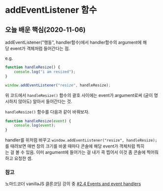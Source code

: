 # addEventListener 함수

## 오늘 배운 핵심(2020-11-06)

addEventListener("행동", handler함수)에서 handler함수의 argument에 해당 event가 객체처럼 들어간다는 점.

e.g.

```jsx
function handleResize() {
	console.log("i am resized");
}

window.addEventListener("resize", handleResize);
```

위 코드에서 `handleResize()` 함수의 괄호 사이에는 event가 argument로써 (굳이 명시하지 않아도) 알아서 들어간다는 것.

`handleResize()` 함수를 다음과 같이 바꿔보자.

```jsx
function handleResize(event) {
	console.log(event);
}
```

handler를 위처럼 바꾸고 `window.addEventListener("resize", handleResize);` 를 때려보면 매번 창의 크기를 바꿀 때마다 콘솔에 해당 event가 객체처럼 찍히는 걸 볼 수 있음. 이미 argument에 들어가는 걸 내가 콕 찝어서 이것 좀 콘솔에 찍어줘 하고 요청한 셈.

### **참고**

노마드코더 vanillaJS 클론코딩 강의 중 [#2.4 Events and event handlers](https://nomadcoders.co/javascript-for-beginners/lectures/1468)